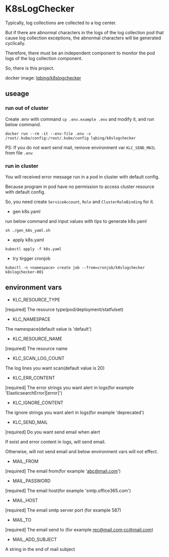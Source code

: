 # K8sLogChecker

Typically, log collections are collected to a log center.

But if there are abnormal characters in the logs of the log collection pod that cause log collection exceptions, the abnormal characters will be generated cyclically.

Therefore, there must be an independent component to monitor the pod logs of the log collection component.

So, there is this project.

docker image: [lqbing/k8slogchecker](https://hub.docker.com/r/lqbing/k8slogchecker)

## useage

### run out of cluster

Create .env with command `cp .env.example .env` and modify it, and run below command.

```shell
docker run --rm -it --env-file .env -v /root/.kube/config:/root/.kube/config lqbing/k8slogchecker
```

PS: If you do not want send mail, remove environment var `KLC_SEND_MAIL` from file `.env`

### run in cluster

You will received error message run in a pod in cluster with default config.

Because program in pod have no permission to access cluster resource with default config.

So, you need create `ServiceAccount`, `Role` and `ClusterRoleBinding` for it.

- gen k8s.yaml

run below command and input values with tips to generate k8s.yaml

```shell
sh ./gen_k8s_yaml.sh
```

- apply k8s.yaml

```shell
kubectl apply -f k8s.yaml
```

-  try tirgger cronjob

```shell
kubectl -n <namespace> create job --from=cronjob/k8slogchecker k8slogchecker-001
```

## environment vars

- KLC_RESOURCE_TYPE

[required] The resource type(pod/deployment/statfulset)

- KLC_NAMESPACE

The namespace(default value is 'default')

- KLC_RESOURCE_NAME

[required] The resource name

- KLC_SCAN_LOG_COUNT

The log lines you want scan(default value is 20)

- KLC_ERR_CONTENT

[required] The error strings you want alert in logs(for example 'ElasticsearchError|[error]')

- KLC_IGNORE_CONTENT

The ignore strings you want alert in logs(for example 'deprecated')

- KLC_SEND_MAIL

[required] Do you want send email when alert

If exist and error content in logs, will send email.

Otherwise, will not send email and below environment vars will not effect.

- MAIL_FROM

[required] The email from(for example 'abc@mail.com')

- MAIL_PASSWORD

[required] The email host(for example 'smtp.office365.com')

- MAIL_HOST

[required] The email smtp server port (for example 587)

- MAIL_TO

[required] The email send to (for example rec@mail.com;cc@mail.com)

- MAIL_ADD_SUBJECT

A string in the end of mail subject
